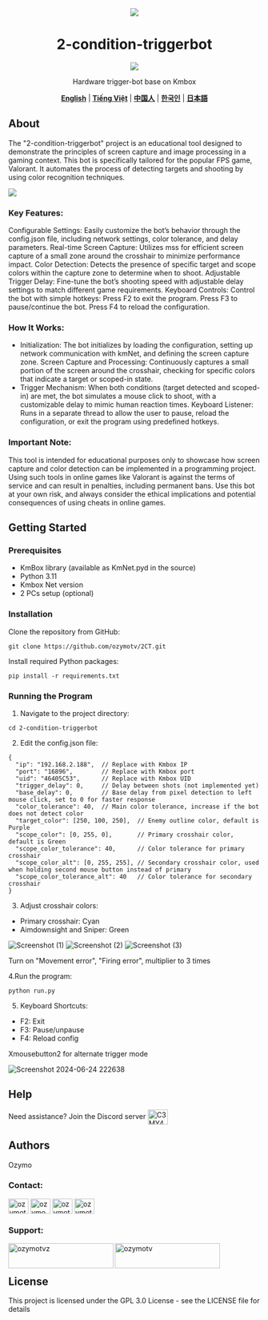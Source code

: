 <div align="center">
 <img src="https://github.com/OzymoGit/2-condition-triggerbot/assets/33122491/86aed2d0-5393-42c1-b9a4-d0d29974a099" /><br> <h1>2-condition-triggerbot</h1>
 <img src="https://img.shields.io/badge/Live%20Status-UNDETECTED-green" />

 Hardware trigger-bot base on Kmbox 

[**English**](.README.md)  |  [**Tiếng Việt**](./docs/vi/README.vi.md)   |   [**中国人**](.README.md)    |    [**한국인**](.README.md)   |    [**日本語**](.README.md)  

</div>

## About
The "2-condition-triggerbot" project is an educational tool designed to demonstrate the principles of screen capture and image processing in a gaming context. This bot is specifically tailored for the popular FPS game, Valorant. It automates the process of detecting targets and shooting by using color recognition techniques.

 <img src="https://github.com/OzymoGit/2-condition-triggerbot/assets/33122491/c9e8ced2-3ab3-4c19-bfed-6f864f5aa7a7" />
 </div>
 
### Key Features:

Configurable Settings: Easily customize the bot’s behavior through the config.json file, including network settings, color tolerance, and delay parameters.
Real-time Screen Capture: Utilizes mss for efficient screen capture of a small zone around the crosshair to minimize performance impact.
Color Detection: Detects the presence of specific target and scope colors within the capture zone to determine when to shoot.
Adjustable Trigger Delay: Fine-tune the bot’s shooting speed with adjustable delay settings to match different game requirements.
Keyboard Controls: Control the bot with simple hotkeys:
Press F2 to exit the program.
Press F3 to pause/continue the bot.
Press F4 to reload the configuration.

### How It Works:

+ Initialization: The bot initializes by loading the configuration, setting up network communication with kmNet, and defining the screen capture zone.
Screen Capture and Processing: Continuously captures a small portion of the screen around the crosshair, checking for specific colors that indicate a target or scoped-in state.
+ Trigger Mechanism: When both conditions (target detected and scoped-in) are met, the bot simulates a mouse click to shoot, with a customizable delay to mimic human reaction times.
Keyboard Listener: Runs in a separate thread to allow the user to pause, reload the configuration, or exit the program using predefined hotkeys.


### Important Note:

This tool is intended for educational purposes only to showcase how screen capture and color detection can be implemented in a programming project. Using such tools in online games like Valorant is against the terms of service and can result in penalties, including permanent bans. Use this bot at your own risk, and always consider the ethical implications and potential consequences of using cheats in online games.

## Getting Started

### Prerequisites
* KmBox library (available as KmNet.pyd in the source)
* Python 3.11
* Kmbox Net version
* 2 PCs setup (optional)
### Installation

Clone the repository from GitHub:

```
git clone https://github.com/ozymotv/2CT.git
```
Install required Python packages:

```
pip install -r requirements.txt
```
### Running the Program
1. Navigate to the project directory:

```
cd 2-condition-triggerbot
```
2. Edit the config.json file:
```
{
  "ip": "192.168.2.188",  // Replace with Kmbox IP
  "port": "16896",        // Replace with Kmbox port
  "uid": "46405C53",      // Replace with Kmbox UID
  "trigger_delay": 0,     // Delay between shots (not implemented yet)
  "base_delay": 0,        // Base delay from pixel detection to left mouse click, set to 0 for faster response
  "color_tolerance": 40,  // Main color tolerance, increase if the bot does not detect color
  "target_color": [250, 100, 250],  // Enemy outline color, default is Purple
  "scope_color": [0, 255, 0],       // Primary crosshair color, default is Green
  "scope_color_tolerance": 40,      // Color tolerance for primary crosshair
  "scope_color_alt": [0, 255, 255], // Secondary crosshair color, used when holding second mouse button instead of primary
  "scope_color_tolerance_alt": 40   // Color tolerance for secondary crosshair
}
```
3. Adjust crosshair colors:
+ Primary crosshair: Cyan
+ Aimdownsight and Sniper: Green


![Screenshot (1)](https://github.com/OzymoGit/2-condition-triggerbot/assets/33122491/fe5a5bcb-74fd-41d7-9336-4de2a3bb6f64)
![Screenshot (2)](https://github.com/OzymoGit/2-condition-triggerbot/assets/33122491/da8a76a0-7409-4225-9271-9c3af41d7581)
![Screenshot (3)](https://github.com/OzymoGit/2-condition-triggerbot/assets/33122491/7d8393ca-1b16-4159-bc15-71d1c4f362f7)


Turn on "Movement error", "Firing error", multiplier to 3 times

4.Run the program:
```
python run.py
```
5. Keyboard Shortcuts:
+ F2: Exit
+ F3: Pause/unpause
+ F4: Reload config

Xmousebutton2 for alternate trigger mode

![Screenshot 2024-06-24 222638](https://github.com/OzymoGit/2-condition-triggerbot/assets/33122491/c1873efc-af2f-4204-8d46-3a43210763ce)


## Help

Need assistance? Join the Discord server <a href="https://discord.gg/C3MY4kuAcD" target="blank"><img align="center" src="https://raw.githubusercontent.com/rahuldkjain/github-profile-readme-generator/master/src/images/icons/Social/discord.svg" alt="C3MY4kuAcD" height="30" width="40" /></a>


## Authors

   Ozymo

<h3 align="left">Contact:</h3>
<p align="left">
<a href="https://twitter.com/ozymotv" target="blank"><img align="center" src="https://raw.githubusercontent.com/rahuldkjain/github-profile-readme-generator/master/src/images/icons/Social/twitter.svg" alt="ozymotv" height="30" width="40" /></a>
<a href="https://linkedin.com/in/ozymo" target="blank"><img align="center" src="https://raw.githubusercontent.com/rahuldkjain/github-profile-readme-generator/master/src/images/icons/Social/linked-in-alt.svg" alt="ozymo" height="30" width="40" /></a>
<a href="https://fb.com/ozymotv" target="blank"><img align="center" src="https://raw.githubusercontent.com/rahuldkjain/github-profile-readme-generator/master/src/images/icons/Social/facebook.svg" alt="ozymotv" height="30" width="40" /></a>
<a href="https://www.youtube.com/c/ozymotv" target="blank"><img align="center" src="https://raw.githubusercontent.com/rahuldkjain/github-profile-readme-generator/master/src/images/icons/Social/youtube.svg" alt="ozymotv" height="30" width="40" /></a>

</p>


<h3 align="left">Support:</h3>
<p><a href="https://www.buymeacoffee.com/ozymotvz"> <img align="left" src="https://cdn.buymeacoffee.com/buttons/v2/default-yellow.png" height="50" width="210" alt="ozymotvz" /></a><a href="https://ko-fi.com/ozymotv"> <img align="left" src="https://cdn.ko-fi.com/cdn/kofi3.png?v=3" height="50" width="210" alt="ozymotv" /></a></p><br><br>




## License

This project is licensed under the GPL 3.0 License - see the LICENSE file for details


